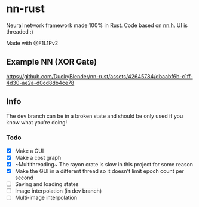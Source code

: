 # nn-rust

Neural network framework made 100% in Rust. Code based on [nn.h](https://github.com/tsoding/nn.h). UI is threaded :)

Made with @F1L1Pv2

## Example NN (XOR Gate)

https://github.com/DuckyBlender/nn-rust/assets/42645784/dbaabf6b-c1ff-4d30-ae2a-d0cd8db4ce78

## Info

The dev branch can be in a broken state and should be only used if you know what you're doing!

### Todo

- [x] Make a GUI
- [x] Make a cost graph
- [x] ~Multithreading~ The rayon crate is slow in this project for some reason
- [x] Make the GUI in a different thread so it doesn't limit epoch count per second
- [ ] Saving and loading states
- [ ] Image interpolation (in dev branch)
- [ ] Multi-image interpolation

